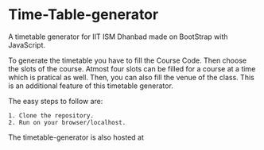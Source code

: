 # Time-Table-generator

A timetable generator for IIT ISM Dhanbad made on BootStrap with JavaScript.

To generate the timetable you have to fill the Course Code. Then choose the slots of the course. Atmost four slots can be filled for a course at a time which is pratical as well. Then, you can also fill the venue of the class. This is an additional feature of this timetable generator.

The easy steps to follow are:

	1. Clone the repository.
	2. Run on your browser/localhost.

The timetable-generator is also hosted at
